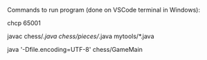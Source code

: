 Commands to run program (done on VSCode terminal in Windows):


chcp 65001

javac chess/*.java chess/pieces/*.java mytools/*.java

java '-Dfile.encoding=UTF-8' chess/GameMain
